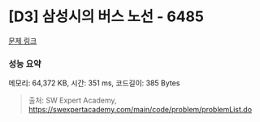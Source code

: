 # [D3] 삼성시의 버스 노선 - 6485 

[문제 링크](https://swexpertacademy.com/main/code/problem/problemDetail.do?contestProbId=AWczm7QaACgDFAWn) 

### 성능 요약

메모리: 64,372 KB, 시간: 351 ms, 코드길이: 385 Bytes



> 출처: SW Expert Academy, https://swexpertacademy.com/main/code/problem/problemList.do
